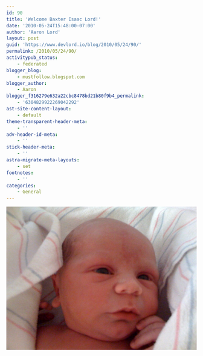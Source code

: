 ```yaml
---
id: 90
title: 'Welcome Baxter Isaac Lord!'
date: '2010-05-24T15:48:00-07:00'
author: 'Aaron Lord'
layout: post
guid: 'https://www.devlord.io/blog/2010/05/24/90/'
permalink: /2010/05/24/90/
activitypub_status:
    - federated
blogger_blog:
    - mustfollow.blogspot.com
blogger_author:
    - Aaron
blogger_f316279e632a22cbc8478bd21b80f9b4_permalink:
    - '6304829922269042292'
ast-site-content-layout:
    - default
theme-transparent-header-meta:
    - ''
adv-header-id-meta:
    - ''
stick-header-meta:
    - ''
astra-migrate-meta-layouts:
    - set
footnotes:
    - ''
categories:
    - General
---
```


<p class="mobile-photo"><a href="/wp-content/uploads/2011/10/photo-781537.jpg"><img src="/wp-content/uploads/2011/10/photo-781537.jpg?w=300" border="0" alt="" /></a></p>

<div class="blogger-post-footer"></div>